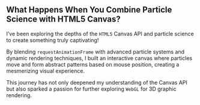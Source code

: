 ## What Happens When You Combine Particle Science with HTML5 Canvas?

I’ve been exploring the depths of the `HTML5` Canvas API and particle science to create something truly captivating!

By blending `requestAnimationFrame` with advanced particle systems and dynamic rendering techniques, I built an interactive canvas where particles move and form abstract patterns based on mouse position, creating a mesmerizing visual experience.

This journey has not only deepened my understanding of the Canvas API but also sparked a passion for further exploring `WebGL` for 3D graphic rendering.
